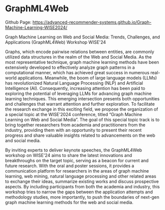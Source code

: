 # GraphML4Web

Github Page: https://advanced-recommender-systems.github.io/Graph-Machine-Learning-WISE2024/

Graph Machine Learning on Web and Social Media: Trends, Challenges, and Applications (GraphML4Web) Workshop WISE'24

Graphs, which encode pairwise relations between entities, are commonly utilized data structures in the realm of the Web and Social Media. As the most representative technique, graph machine learning methods have been extensively developed to effectively analyze graph patterns in a computational manner, which has achieved great success in numerous real-world applications. Meanwhile, the boom of large language models (LLMs) has revolutionized Natural Language Processing (NLP) and Artificial Intelligence (AI). Consequently, increasing attention has been paid to exploring the potential of leveraging LLMs for advancing graph machine learning techniques. This emerging intersection presents both opportunities and challenges that warrant attention and further exploration. To facilitate the research exchange in this exciting field, we propose the organization of a special topic at the WISE’2024 conference, titled “Graph Machine Learning on Web and Social Media”. The goal of this special topic track is to bring together researchers from academia and practitioners from the industry, providing them with an opportunity to present their recent progress and share valuable insights related to advancements on the web and social media.

By inviting experts to deliver keynote speeches, the GraphML4Web workshop on WISE'24 aims to share the latest innovations and breakthroughs on the target topic, serving as a beacon for current and future research. With the oral and poster sessions, it provides a communication platform for researchers in the areas of graph machine learning, web mining, natural language processing and other related areas to exchange their ideas, summarize existing works and discuss prospective aspects. By including participants from both the academia and industry, this workshop tries to narrow the gaps between the application attempts and methodology studies, more importantly, to push the boundaries of next-gen graph machine learning methods for the web and social media. 